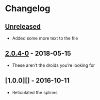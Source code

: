 # Changelog

## [Unreleased][]

- Added some more text to the file

## [2.0.4-0][] - 2018-05-15

- These aren’t the droids you’re looking for

## [1.0.0][] - 2016-10-11

- Reticulated the splines


[Unreleased]: https://github.com/ryankeener/test-npm-versioning/compare/v2.0.4-0...HEAD
[2.0.4-0]: https://github.com/ryankeener/test-npm-versioning/tree/v2.0.4-0
